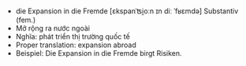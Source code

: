 - die Expansion in die Fremde	[ɛkspanˈʦi̯oːn ɪn diː ˈfʁɛmdə]	Substantiv (fem.)
- Mở rộng ra nước ngoài
- Nghĩa: phát triển thị trường quốc tế
- Proper translation: expansion abroad
- Beispiel: Die Expansion in die Fremde birgt Risiken.